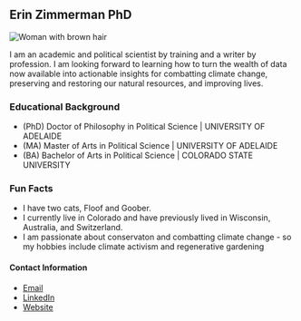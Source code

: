 ## Erin Zimmerman PhD

![Woman with brown hair]([https://github.com/ZimmZone/ZimmZone.github.io/blob/main/img/Outdoor%20Headshot.jpg](https://static.wixstatic.com/media/97e458_1633c434b95e4fca8d6d805a17599198~mv2.png/v1/fill/w_1512,h_1296,al_l,q_90,usm_0.66_1.00_0.01,enc_auto/97e458_1633c434b95e4fca8d6d805a17599198~mv2.png) "Erin Zimmerman")

I am an academic and political scientist by training and a writer by profession. I am looking forward to learning how to turn the wealth of data now available into actionable insights for combatting climate change, preserving and restoring our natural resources, and improving lives. 

### Educational Background
* (PhD) Doctor of Philosophy in Political Science | UNIVERSITY OF ADELAIDE
* (MA) Master of Arts in Political Science | UNIVERSITY OF ADELAIDE
* (BA) Bachelor of Arts in Political Science | COLORADO STATE UNIVERSITY

### Fun Facts
* I have two cats, Floof and Goober.
* I currently live in Colorado and have previously lived in Wisconsin, Australia, and Switzerland.
* I am passionate about conservaton and combatting climate change - so my hobbies include climate activism and regenerative gardening

#### Contact Information
<ul>
<li>
<a 
  href="Erin.Zimmerman@colorado.edu"
  target="_blank">
  Email
</a> 
</li>

<li>
<a
  href="https://www.linkedin.com/in/erin-zimmermanphd/"
  target="_blank">
  LinkedIn
</a>
</li>
  
<li>
<a
  href="https://www.erinzimmermanphd.com/"
  target="_blank">
  Website
</a>
</li>
</ul>

